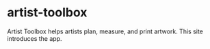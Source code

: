 # artist-toolbox
Artist Toolbox helps artists plan, measure, and print artwork. This site introduces the app.
